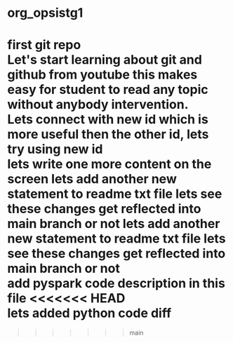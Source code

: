 # org_opsistg1
first git repo
<br>
Let's start learning about git and github from youtube this makes easy for student to read any topic without anybody intervention.
<br>
Lets connect with new id which is more useful then the other id, lets try using new id
<br>
lets write one more content on the screen
lets add another new statement to readme txt file lets see these changes get reflected into main branch or not
lets add another new statement to readme txt file lets see these changes get reflected into main branch or not
<br>
add pyspark code description in this file
<<<<<<< HEAD
<br>
lets added python code diff
=======
>>>>>>> main

